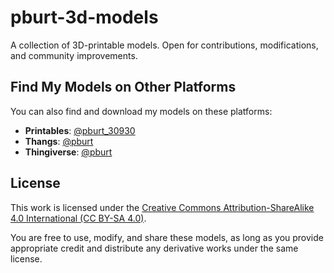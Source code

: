# pburt-3d-models
A collection of 3D-printable models. Open for contributions, modifications, and community improvements.

## Find My Models on Other Platforms
You can also find and download my models on these platforms:

- **Printables**: [@pburt_30930](https://www.printables.com/@pburt_30930)
- **Thangs**: [@pburt](https://thangs.com/designer/pburt)
- **Thingiverse**: [@pburt](https://www.thingiverse.com/pburt/designs)

## License
This work is licensed under the [Creative Commons Attribution-ShareAlike 4.0 International (CC BY-SA 4.0)](https://creativecommons.org/licenses/by-sa/4.0/). 

You are free to use, modify, and share these models, as long as you provide appropriate credit and distribute any derivative works under the same license.